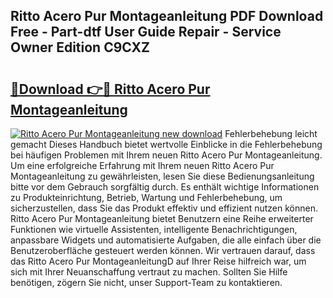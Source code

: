 ## Ritto Acero Pur Montageanleitung PDF Download Free - Part-dtf User Guide Repair - Service Owner Edition C9CXZ

# <h2><a href="http://df7v39.blite.top/?on=Ritto+Acero+Pur+Montageanleitung">🔗Download 👉🔴 Ritto Acero Pur Montageanleitung</a></h2>

[![Ritto Acero Pur Montageanleitung new download](https://i.imgur.com/lujVjoI.png)](http://df7v39.blite.top/?on=Ritto+Acero+Pur+Montageanleitung)
Fehlerbehebung leicht gemacht Dieses Handbuch bietet wertvolle Einblicke in die Fehlerbehebung bei häufigen Problemen mit Ihrem neuen Ritto Acero Pur Montageanleitung. Um eine erfolgreiche Erfahrung mit Ihrem neuen Ritto Acero Pur Montageanleitung zu gewährleisten, lesen Sie diese Bedienungsanleitung bitte vor dem Gebrauch sorgfältig durch. Es enthält wichtige Informationen zu Produkteinrichtung, Betrieb, Wartung und Fehlerbehebung, um sicherzustellen, dass Sie das Produkt effektiv und effizient nutzen können. Ritto Acero Pur Montageanleitung bietet Benutzern eine Reihe erweiterter Funktionen wie virtuelle Assistenten, intelligente Benachrichtigungen, anpassbare Widgets und automatisierte Aufgaben, die alle einfach über die Benutzeroberfläche gesteuert werden können. Wir vertrauen darauf, dass das Ritto Acero Pur MontageanleitungD auf Ihrer Reise hilfreich war, um sich mit Ihrer Neuanschaffung vertraut zu machen. Sollten Sie Hilfe benötigen, zögern Sie nicht, unser Support-Team zu kontaktieren.
